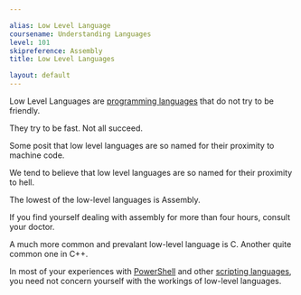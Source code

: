 ```yaml
---

alias: Low Level Language
coursename: Understanding Languages
level: 101
skipreference: Assembly
title: Low Level Languages

layout: default
---
```


Low Level Languages are [programming languages](/Languages/Programming-Languages) that do not try to be friendly.

They try to be fast.  Not all succeed.

Some posit that low level languages are so named for their proximity to machine code.

We tend to believe that low level languages are so named for their proximity to hell.

The lowest of the low-level languages is Assembly.

If you find yourself dealing with assembly for more than four hours, consult your doctor.

A much more common and prevalant low-level language is C.  Another quite common one in C++.

In most of your experiences with [PowerShell](/PowerShell) and other [scripting languages](/Languages/Scripting-Languages),
you need not concern yourself with the workings of low-level languages.
